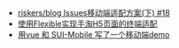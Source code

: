 - [riskers/blog Issues移动端适配方案(下) #18](https://github.com/riskers/blog/issues/18)
- [使用Flexible实现手淘H5页面的终端适配](http://www.w3cplus.com/mobile/lib-flexible-for-html5-layout.html)
- [用vue 和 SUI-Mobile 写了一个移动端demo](https://github.com/eteplus/vue-sui-demo)